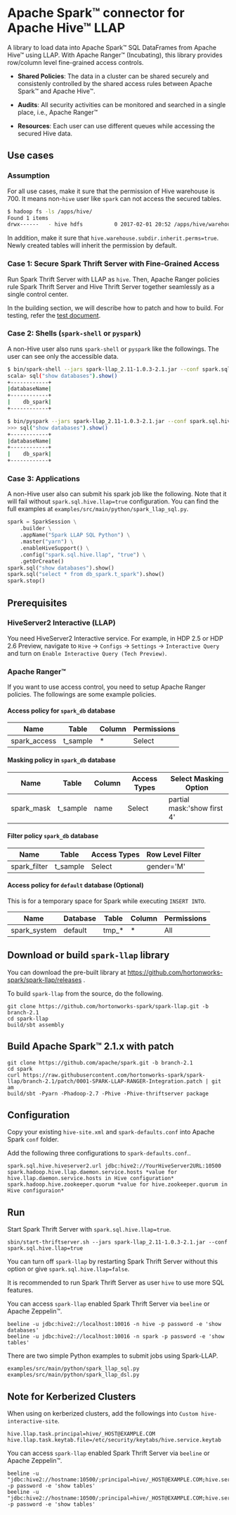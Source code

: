 # Apache Spark&trade; connector for Apache Hive&trade; LLAP

A library to load data into Apache Spark&trade; SQL DataFrames from
Apache Hive&trade; using LLAP. With Apache Ranger&trade; (Incubating),
this library provides row/column level fine-grained access controls.

- **Shared Policies**: The data in a cluster can be shared securely and
  consistenly controlled by the shared access rules between Apache
  Spark&trade; and Apache Hive&trade;.

- **Audits**: All security activities can be monitored and searched
  in a single place, i.e., Apache Ranger&trade;

- **Resources**: Each user can use different queues while accessing the
  secured Hive data.


## Use cases

### Assumption

For all use cases, make it sure that the permission of Hive warehouse is 700.
It means non-`hive` user like `spark` can not access the secured tables.

```bash
$ hadoop fs -ls /apps/hive/
Found 1 items
drwx------   - hive hdfs          0 2017-02-01 20:52 /apps/hive/warehouse
```

In addition, make it sure that `hive.warehouse.subdir.inherit.perms=true`.
Newly created tables will inherit the permission by default.

### Case 1: Secure Spark Thrift Server with Fine-Grained Access

Run Spark Thrift Server with LLAP as `hive`. Then, Apache Ranger policies
rule Spark Thrift Server and Hive Thrift Server together seamlessly
as a single control center.

In the building section, we will describe
how to patch and how to build. For testing, refer the
[test document](https://github.com/hortonworks-spark/spark-llap/blob/master/src/test/python/README.md).

### Case 2: Shells (`spark-shell` or `pyspark`)

A non-Hive user also runs `spark-shell` or `pyspark` like the followings.
The user can see only the accessible data.

```bash
$ bin/spark-shell --jars spark-llap_2.11-1.0.3-2.1.jar --conf spark.sql.hive.llap=true
scala> sql("show databases").show()
+------------+
|databaseName|
+------------+
|    db_spark|
+------------+
```

```bash
$ bin/pyspark --jars spark-llap_2.11-1.0.3-2.1.jar --conf spark.sql.hive.llap=true
>>> sql("show databases").show()
+------------+
|databaseName|
+------------+
|    db_spark|
+------------+
```

### Case 3: Applications

A non-Hive user also can submit his spark job like the following.
Note that it will fail without `spark.sql.hive.llap=true` configuration.
You can find the full examples at `examples/src/main/python/spark_llap_sql.py`.

```python
spark = SparkSession \
    .builder \
    .appName("Spark LLAP SQL Python") \
    .master("yarn") \
    .enableHiveSupport() \
    .config("spark.sql.hive.llap", "true") \
    .getOrCreate()
spark.sql("show databases").show()
spark.sql("select * from db_spark.t_spark").show()
spark.stop()
```


## Prerequisites

### HiveServer2 Interactive (LLAP)

You need HiveServer2 Interactive service. For example, in HDP 2.5 or HDP 2.6 Preview,
navigate to `Hive` -> `Configs` -> `Settings` -> `Interactive Query`
and turn on `Enable Interactive Query (Tech Preview)`.


### Apache Ranger&trade;

If you want to use access control, you need to setup Apache Ranger policies.
The followings are some example policies.

#### Access policy for `spark_db` database

Name         | Table    | Column | Permissions
-------------|----------|--------|------------
spark_access | t_sample | *      | Select

#### Masking policy in `spark_db` database

Name         | Table    | Column | Access Types | Select Masking Option
-------------|----------|--------|--------------|----------------------------
spark_mask   | t_sample | name   | Select       | partial mask:'show first 4'

#### Filter policy `spark_db` database

Name         | Table    | Access Types | Row Level Filter
-------------|----------|--------------|-----------------
spark_filter | t_sample | Select       | gender='M'

#### Access policy for `default` database (Optional)

This is for a temporary space for Spark while executing `INSERT INTO`.

Name         | Database | Table  | Column | Permissions
-------------|----------|--------|--------|------------
spark_system | default  | tmp_*  | *      | All


## Download or build `spark-llap` library

You can download the pre-built library at
https://github.com/hortonworks-spark/spark-llap/releases .

To build `spark-llap` from the source, do the following.

    git clone https://github.com/hortonworks-spark/spark-llap.git -b branch-2.1
    cd spark-llap
    build/sbt assembly


## Build Apache Spark&trade; 2.1.x with patch

    git clone https://github.com/apache/spark.git -b branch-2.1
    cd spark
    curl https://raw.githubusercontent.com/hortonworks-spark/spark-llap/branch-2.1/patch/0001-SPARK-LLAP-RANGER-Integration.patch | git am
    build/sbt -Pyarn -Phadoop-2.7 -Phive -Phive-thriftserver package


## Configuration

Copy your existing `hive-site.xml` and `spark-defaults.conf` into Apache Spark `conf` folder.

Add the following three configurations to `spark-defaults.conf`..

    spark.sql.hive.hiveserver2.url jdbc:hive2://YourHiveServer2URL:10500
    spark.hadoop.hive.llap.daemon.service.hosts *value for hive.llap.daemon.service.hosts in Hive configuration*
    spark.hadoop.hive.zookeeper.quorum *value for hive.zookeeper.quorum in Hive configuraion*


## Run

Start Spark Thrift Server with `spark.sql.hive.llap=true`.

    sbin/start-thriftserver.sh --jars spark-llap_2.11-1.0.3-2.1.jar --conf spark.sql.hive.llap=true 

You can turn off `spark-llap` by restarting Spark Thrift Server without this option or give `spark.sql.hive.llap=false`.

It is recommended to run Spark Thrift Server as user `hive` to use more SQL features.

You can access `spark-llap` enabled Spark Thrift Server via `beeline` or Apache Zeppelin&trade;.

    beeline -u jdbc:hive2://localhost:10016 -n hive -p password -e 'show databases'
    beeline -u jdbc:hive2://localhost:10016 -n spark -p password -e 'show tables'

There are two simple Python examples to submit jobs using Spark-LLAP.

    examples/src/main/python/spark_llap_sql.py
    examples/src/main/python/spark_llap_dsl.py

## Note for Kerberized Clusters

When using on kerberized clusters, add the followings into `Custom hive-interactive-site`.

    hive.llap.task.principal=hive/_HOST@EXAMPLE.COM
    hive.llap.task.keytab.file=/etc/security/keytabs/hive.service.keytab

You can access `spark-llap` enabled Spark Thrift Server via `beeline` or Apache Zeppelin&trade;.

    beeline -u "jdbc:hive2://hostname:10500/;principal=hive/_HOST@EXAMPLE.COM;hive.server2.proxy.user=hive" -p password -e 'show tables'
    beeline -u "jdbc:hive2://hostname:10500/;principal=hive/_HOST@EXAMPLE.COM;hive.server2.proxy.user=spark" -p password -e 'show tables'


